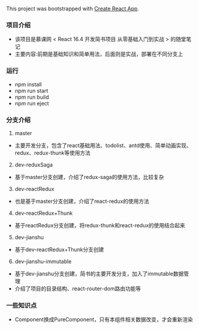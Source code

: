 This project was bootstrapped with [Create React App](https://github.com/facebook/create-react-app).
### 项目介绍
- 该项目是慕课网 < React 16.4 开发简书项目 从零基础入门到实战 > 的随堂笔记
- 主要内容:前期是基础知识和简单用法，后面则是实战，部署在不同分支上
### 运行
- npm install
- npm run start
- npm run build
- npm run eject
### 分支介绍
1. master
- 主要开发分支，包含了react基础用法、todolist、antd使用、简单动画实现、redux、redux-thunk等使用方法
2. dev-reduxSaga
- 基于master分支创建，介绍了redux-saga的使用方法，比较复杂
3. dev-reactRedux
- 也是基于master分支创建，介绍了react-redux的使用方法
4. dev-reactRedux+Thunk
- 基于reactRedux分支创建，将redux-thunk和react-redux的使用结合起来
5. dev-jianshu
- 基于dev-reactRedux+Thunk分支创建
6. dev-jianshu-immutable
- 基于dev-jianshu分支创建，简书的主要开发分支，加入了immutable数据管理
- 介绍了项目的目录结构、react-router-dom路由功能等
### 一些知识点
- Component换成PureComponent，只有本组件相关数据改变，才会重新渲染
